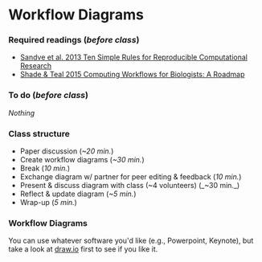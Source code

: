 # Workflow Diagrams

### Required readings (_before class_)
- [Sandve et al. 2013 Ten Simple Rules for Reproducible Computational Research](../../readings/pdfs/Sandve2013.pdf)
- [Shade & Teal 2015 Computing Workflows for Biologists: A Roadmap](../../readings/pdfs/Shade2015.pdf)

### To do (_before class_)
_Nothing_

### Class structure
- Paper discussion (_~20 min._)
- Create workflow diagrams (_~30 min._)
- Break (_10 min._)
- Exchange diagram w/ partner for peer editing & feedback (_10 min._)
- Present & discuss diagram with class (~4 volunteers) (_~30 min._)
- Reflect & update diagram (_~5 min._)
- Wrap-up (_5 min._)

### Workflow Diagrams
You can use whatever software you'd like (e.g., Powerpoint, Keynote), but take a look at [draw.io](https://app.diagrams.net) first to see if you like it.
